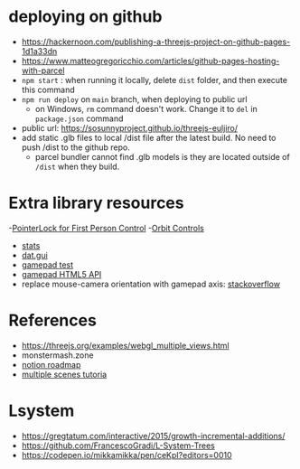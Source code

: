 # deploying on github
- https://hackernoon.com/publishing-a-threejs-project-on-github-pages-1d1a33dn
- https://www.matteogregoricchio.com/articles/github-pages-hosting-with-parcel 
- `npm start` : when running it locally, delete `dist` folder, and then execute this command
- `npm run deploy` on `main` branch, when deploying to public url
  - on Windows, `rm` command doesn't work. Change it to `del` in `package.json` command
- public url: https://sosunnyproject.github.io/threejs-euljiro/
- add static .glb files to local /dist file after the latest build. No need to push /dist to the github repo.
  - parcel bundler cannot find .glb models is they are located outside of `/dist` when they build.

# Extra library resources
-[PointerLock for First Person Control](https://threejs.org/examples/?q=control#misc_controls_pointerlock)
-[Orbit Controls](https://github.com/mrdoob/three.js/blob/dev/examples/jsm/controls/OrbitControls.js)
- [stats](https://github.com/mrdoob/three.js/blob/dev/examples/jsm/libs/stats.module.js)
- [dat.gui](https://github.com/mrdoob/three.js/blob/dev/examples/jsm/libs/dat.gui.module.js)
- [gamepad test](https://gamepad-tester.com/)
- [gamepad HTML5 API](https://developer.mozilla.org/en-US/docs/Web/API/Gamepad_API/Using_the_Gamepad_API)
- replace mouse-camera orientation with gamepad axis: [stackoverflow](https://stackoverflow.com/questions/18655279/three-js-camera-rotation-order)

# References 
- https://threejs.org/examples/webgl_multiple_views.html
- monstermash.zone
- [notion roadmap](https://www.notion.so/sunny1103/d4dd8d11ba9d4ed09f1ba3d9a713e725?v=4594b4884381414193af44e3856d3fed)
- [multiple scenes tutoria](https://threejsfundamentals.org/threejs/lessons/threejs-multiple-scenes.html)

# Lsystem
- https://gregtatum.com/interactive/2015/growth-incremental-additions/
- https://github.com/FrancescoGradi/L-System-Trees
- https://codepen.io/mikkamikka/pen/ceKpI?editors=0010